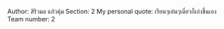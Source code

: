 Author: สิริวมล แก้วคุ้ม 
Section: 2
My personal quote: เรียนๆเล่นๆเดี๋ยวก็เก่งขึ้นเอง
Team number: 2